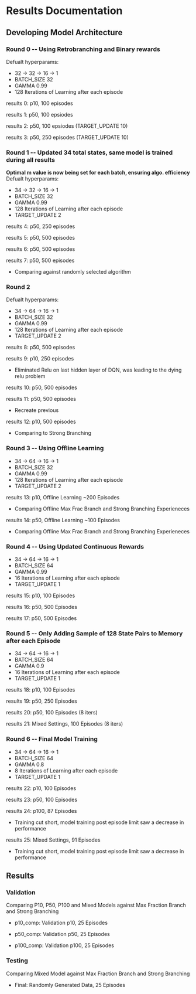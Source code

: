 # Results Documentation
## Developing Model Architecture

### Round 0 -- Using Retrobranching and Binary rewards
Defualt hyperparams:
- 32 -> 32 -> 16 -> 1 
- BATCH_SIZE 32 
- GAMMA 0.99
- 128 Iterations of Learning after each episode

results 0: p10, 100 episodes

results 1: p50, 100 epsiodes

results 2: p50, 100 epsiodes (TARGET_UPDATE 10)

results 3: p50, 250 episodes (TARGET_UPDATE 10)

### Round 1 -- Updated 34 total states, same model is trained during all results
**Optimal m value is now being set for each batch, ensuring algo. efficiency**
Defualt hyperparams: 
- 34 -> 32 -> 16 -> 1
- BATCH_SIZE 32
- GAMMA 0.99
- 128 Iterations of Learning after each episode
- TARGET_UPDATE 2

results 4: p50, 250 episodes 

results 5: p50, 500 episodes

results 6: p50, 500 episodes

results 7: p50, 500 episodes 
- Comparing against randomly selected algorithm


### Round 2
Defualt hyperparams: 
- 34 -> 64 -> 16 -> 1
- BATCH_SIZE 32
- GAMMA 0.99
- 128 Iterations of Learning after each episode
- TARGET_UPDATE 2

results 8: p50, 500 episodes

results 9: p10, 250 episodes 
- Eliminated Relu on last hidden layer of DQN, was leading to the dying relu problem

results 10: p50, 500 episodes 

results 11: p50, 500 episodes 
- Recreate previous

results 12: p10, 500 episodes 
- Comparing to Strong Branching 


### Round 3 -- Using Offline Learning
- 34 -> 64 -> 16 -> 1
- BATCH_SIZE 32
- GAMMA 0.99
- 128 Iterations of Learning after each episode
- TARGET_UPDATE 2

results 13: p10, Offline Learning ~200 Episodes
- Comparing Offline Max Frac Branch and Strong Branching Experieneces

results 14: p50, Offline Learning ~100 Episodes
- Comparing Offline Max Frac Branch and Strong Branching Experieneces

### Round 4 -- Using Updated Continuous Rewards
- 34 -> 64 -> 16 -> 1
- BATCH_SIZE 64
- GAMMA 0.99
- 16 Iterations of Learning after each episode
- TARGET_UPDATE 1

results 15: p10, 100 Episodes

results 16: p50, 500 Episodes

results 17: p50, 500 Episodes 

### Round 5 -- Only Adding Sample of 128 State Pairs to Memory after each Episode
- 34 -> 64 -> 16 -> 1
- BATCH_SIZE 64
- GAMMA 0.9
- 16 Iterations of Learning after each episode
- TARGET_UPDATE 1

results 18: p10, 100 Episodes

results 19: p50, 250 Episodes

results 20: p50, 100 Episodes (8 iters)

results 21: Mixed Settings, 100 Episodes (8 iters)

### Round 6 -- Final Model Training
- 34 -> 64 -> 16 -> 1
- BATCH_SIZE 64
- GAMMA 0.8
- 8 Iterations of Learning after each episode
- TARGET_UPDATE 1

results 22: p10, 100 Episodes

results 23: p50, 100 Episodes

results 24: p100, 87 Episodes
- Training cut short, model training post episode limit saw a decrease in performance

results 25: Mixed Settings, 91 Episodes
- Training cut short, model training post episode limit saw a decrease in performance

## Results

### Validation 
Comparing P10, P50, P100 and Mixed Models against Max Fraction Branch and Strong Branching 

- p10_comp: Validation p10, 25 Episodes

- p50_comp: Validation p50, 25 Episodes

- p100_comp: Validation p100, 25 Episodes

### Testing
Comparing Mixed Model against Max Fraction Branch and Strong Branching 

- Final: Randomly Generated Data, 25 Episodes